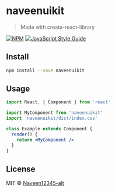 # naveenuikit

> Made with create-react-library

[![NPM](https://img.shields.io/npm/v/naveenuikit.svg)](https://www.npmjs.com/package/naveenuikit) [![JavaScript Style Guide](https://img.shields.io/badge/code_style-standard-brightgreen.svg)](https://standardjs.com)

## Install

```bash
npm install --save naveenuikit
```

## Usage

```jsx
import React, { Component } from 'react'

import MyComponent from 'naveenuikit'
import 'naveenuikit/dist/index.css'

class Example extends Component {
  render() {
    return <MyComponent />
  }
}
```

## License

MIT © [Naveen12345-alt](https://github.com/Naveen12345-alt)
